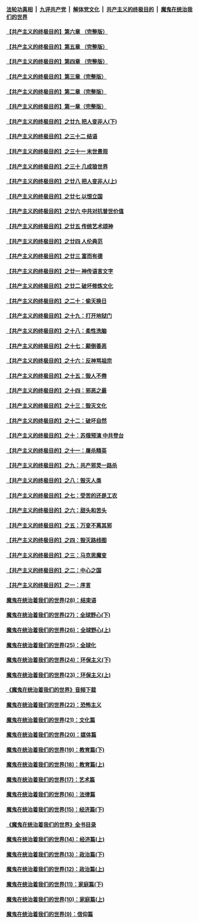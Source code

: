 

####  [法轮功真相](../../../../basic/blob/master/README.md?t=06240902) &nbsp;|&nbsp; [九评共产党](../../../../9ping.md/blob/master/README.md?t=06240902) &nbsp;|&nbsp; [解体党文化](../../../../jtdwh.md/blob/master/README.md?t=06240902)  &nbsp;|&nbsp; [共产主义的终极目的](../../../../gczydzjmd.md/blob/master/README.md?t=06240902) &nbsp;|&nbsp; [魔鬼在统治我们的世界](../../../../mgztzwmdsj.md/blob/master/README.md?t=06240902) 

#### [【共产主义的终极目的】第六章 （完整版）](../pages/nsc422/n11428913.md?t=06240902) 

#### [【共产主义的终极目的】第五章 （完整版）](../pages/nsc422/n11428912.md?t=06240902) 

#### [【共产主义的终极目的】第四章 （完整版）](../pages/nsc422/n11428907.md?t=06240902) 

#### [【共产主义的终极目的】第三章（完整版）](../pages/nsc422/n11428848.md?t=06240902) 

#### [【共产主义的终极目的】第二章（完整版）](../pages/nsc422/n11428831.md?t=06240902) 

#### [【共产主义的终极目的】第一章（完整版）](../pages/nsc422/n11417651.md?t=06240902) 

#### [【共产主义的终极目的】之廿九 把人变非人(下)](../pages/nsc422/n11344140.md?t=06240902) 

#### [【共产主义的终极目的】之三十二 结语](../pages/nsc422/n11360535.md?t=06240902) 

#### [【共产主义的终极目的】之三十一 末世景观](../pages/nsc422/n11351129.md?t=06240902) 

#### [【共产主义的终极目的】之三十 几成狼世界](../pages/nsc422/n11348280.md?t=06240902) 

#### [【共产主义的终极目的】之廿八 把人变非人(上)](../pages/nsc422/n11340492.md?t=06240902) 

#### [【共产主义的终极目的】之廿七 以恨立国](../pages/nsc422/n11336944.md?t=06240902) 

#### [【共产主义的终极目的】之廿六 中共对抗普世价值](../pages/nsc422/n11324785.md?t=06240902) 

#### [【共产主义的终极目的】之廿五 传统艺术颂神](../pages/nsc422/n11296396.md?t=06240902) 

#### [【共产主义的终极目的】之廿四 人伦典范](../pages/nsc422/n11296397.md?t=06240902) 

#### [【共产主义的终极目的】之廿三 富而有德](../pages/nsc422/n11283598.md?t=06240902) 

#### [【共产主义的终极目的】之廿一 神传语言文字](../pages/nsc422/n11263265.md?t=06240902) 

#### [【共产主义的终极目的】之廿二 破坏修炼文化](../pages/nsc422/n11245728.md?t=06240902) 

#### [【共产主义的终极目的】之二十：偷天换日](../pages/nsc422/n11238846.md?t=06240902) 

#### [【共产主义的终极目的】之十九：打开地狱门](../pages/nsc422/n11206376.md?t=06240902) 

#### [【共产主义的终极目的】之十八：柔性洗脑](../pages/nsc422/n11199994.md?t=06240902) 

#### [【共产主义的终极目的】之十七：颠倒善恶](../pages/nsc422/n11179782.md?t=06240902) 

#### [【共产主义的终极目的】之十六：反神骂祖宗](../pages/nsc422/n11166798.md?t=06240902) 

#### [【共产主义的终极目的】之十五：毁人不倦](../pages/nsc422/n11166792.md?t=06240902) 

#### [【共产主义的终极目的】之十四：邪恶之最](../pages/nsc422/n11150249.md?t=06240902) 

#### [【共产主义的终极目的】之十三：毁灭文化](../pages/nsc422/n11135227.md?t=06240902) 

#### [【共产主义的终极目的】之十二：破坏自然](../pages/nsc422/n11135214.md?t=06240902) 

#### [【共产主义的终极目的】之十：苏俄预演 中共登台](../pages/nsc422/n11118424.md?t=06240902) 

#### [【共产主义的终极目的】之十一：屠杀精英](../pages/nsc422/n11118442.md?t=06240902) 

#### [【共产主义的终极目的】之九：共产邪灵一路杀](../pages/nsc422/n11114139.md?t=06240902) 

#### [【共产主义的终极目的】之八：毁灭人类](../pages/nsc422/n11108503.md?t=06240902) 

#### [【共产主义的终极目的】之七：受苦的还是工农](../pages/nsc422/n11101809.md?t=06240902) 

#### [【共产主义的终极目的】之六：甜头和苦头](../pages/nsc422/n11096971.md?t=06240902) 

#### [【共产主义的终极目的】之五：万变不离其邪](../pages/nsc422/n11091285.md?t=06240902) 

#### [【共产主义的终极目的】之四：毁灭路线图](../pages/nsc422/n11086284.md?t=06240902) 

#### [【共产主义的终极目的】之三：马克思魔变](../pages/nsc422/n11061941.md?t=06240902) 

#### [【共产主义的终极目的】之二：中心之国](../pages/nsc422/n11047728.md?t=06240902) 

#### [【共产主义的终极目的】之一：序言](../pages/nsc422/n11086077.md?t=06240902) 

#### [魔鬼在统治着我们的世界(28)：结束语](../pages/nsc422/n10936246.md?t=06240902) 

#### [魔鬼在统治着我们的世界(27)：全球野心(下)](../pages/nsc422/n10928319.md?t=06240902) 

#### [魔鬼在统治着我们的世界(26)：全球野心(上)](../pages/nsc422/n10900318.md?t=06240902) 

#### [魔鬼在统治着我们的世界(25)：全球化](../pages/nsc422/n10788205.md?t=06240902) 

#### [魔鬼在统治着我们的世界(24)：环保主义(下)](../pages/nsc422/n10695307.md?t=06240902) 

#### [魔鬼在统治着我们的世界(23)：环保主义(上)](../pages/nsc422/n10688613.md?t=06240902) 

#### [《魔鬼在统治着我们的世界》音频下载](../pages/nsc422/n10635553.md?t=06240902) 

#### [魔鬼在统治着我们的世界(22)：恐怖主义](../pages/nsc422/n10614727.md?t=06240902) 

#### [魔鬼在统治着我们的世界(21)：文化篇](../pages/nsc422/n10597706.md?t=06240902) 

#### [魔鬼在统治着我们的世界(20)：媒体篇](../pages/nsc422/n10586579.md?t=06240902) 

#### [魔鬼在统治着我们的世界(19)：教育篇(下)](../pages/nsc422/n10564808.md?t=06240902) 

#### [魔鬼在统治着我们的世界(18)：教育篇(上)](../pages/nsc422/n10526970.md?t=06240902) 

#### [魔鬼在统治着我们的世界(17)：艺术篇](../pages/nsc422/n10499093.md?t=06240902) 

#### [魔鬼在统治着我们的世界(16)：法律篇](../pages/nsc422/n10485969.md?t=06240902) 

#### [魔鬼在统治着我们的世界(15)：经济篇(下)](../pages/nsc422/n10469975.md?t=06240902) 

#### [《魔鬼在统治着我们的世界》全书目录](../pages/nsc422/n10464261.md?t=06240902) 

#### [魔鬼在统治着我们的世界(14)：经济篇(上)](../pages/nsc422/n10457370.md?t=06240902) 

#### [魔鬼在统治着我们的世界(13)：政治篇(下)](../pages/nsc422/n10448270.md?t=06240902) 

#### [魔鬼在统治着我们的世界(12)：政治篇(上)](../pages/nsc422/n10444576.md?t=06240902) 

#### [魔鬼在统治着我们的世界(11)：家庭篇(下)](../pages/nsc422/n10440961.md?t=06240902) 

#### [魔鬼在统治着我们的世界(10)：家庭篇(上)](../pages/nsc422/n10435448.md?t=06240902) 

#### [魔鬼在统治着我们的世界(9)：信仰篇](../pages/nsc422/n10432159.md?t=06240902) 


